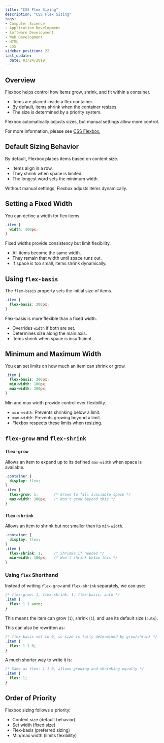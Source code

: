 ```yaml
---
title: "CSS Flex Sizing"
description: "CSS Flex Sizing"
tags: 
- Computer Science
- Application Development
- Software Development
- Web Development
- HTML
- CSS
sidebar_position: 22  
last_update:
  date: 03/24/2019
---
```



## Overview

Flexbox helps control how items grow, shrink, and fit within a container. 

- Items are placed inside a flex container.
- By default, items shrink when the container resizes.
- The size is determined by a priority system.

Flexbox automatically adjusts sizes, but manual settings allow more control.

For more information, please see [CSS Flexbox.](/docs/021-Software-Engineering/009-Web-Development/002-HTML-CSS/021-CSS-Flexbox.md)

## Default Sizing Behavior

By default, Flexbox places items based on content size.

- Items align in a row.
- They shrink when space is limited.
- The longest word sets the minimum width.

Without manual settings, Flexbox adjusts items dynamically.

## Setting a Fixed Width

You can define a width for flex items.

```css
.item {
  width: 100px;
}
```

Fixed widths provide consistency but limit flexibility.

- All items become the same width.
- They remain that width until space runs out.
- If space is too small, items shrink dynamically.

## Using `flex-basis`

The `flex-basis` property sets the initial size of items.

```css
.item {
  flex-basis: 200px;
}
```

Flex-basis is more flexible than a fixed width.

- Overrides `width` if both are set.
- Determines size along the main axis.
- Items shrink when space is insufficient.

## Minimum and Maximum Width

You can set limits on how much an item can shrink or grow.

```css
.item {
  flex-basis: 200px;
  min-width: 100px;
  max-width: 300px;
}
```

Min and max width provide control over flexibility.

- `min-width`: Prevents shrinking below a limit.
- `max-width`: Prevents growing beyond a limit.
- Flexbox respects these limits when resizing.

## `flex-grow` and `flex-shrink` 

### `flex-grow`  

Allows an item to expand up to its defined `max-width` when space is available. 

```css
.container {
  display: flex;
}
.item {
  flex-grow: 1;       /* Grows to fill available space */
  max-width: 300px;   /* Won't grow beyond this */
}
```

### `flex-shrink`  

Allows an item to shrink but not smaller than its `min-width`.  

```css
.container {
  display: flex;
}
.item {
  flex-shrink: 1;     /* Shrinks if needed */
  min-width: 100px;   /* Won't shrink below this */
}
```

### Using `flex` Shorthand  

Instead of writing `flex-grow` and `flex-shrink` separately, we can use:  

```css
/* flex-grow: 1, flex-shrink: 1, flex-basis: auto */
.item {
  flex: 1 1 auto;   
}
```  

This means the item can grow (`1`), shrink (`1`), and use its default size (`auto`).  

This can also be rewritten as:  

```css
/* flex-basis set to 0, so size is fully determined by grow/shrink */
.item {
  flex: 1 1 0; 
}
```  

A much shorter way to write it is:  

```css
/* Same as flex: 1 1 0, allows growing and shrinking equally */
.item {
  flex: 1; 
}
```

## Order of Priority

Flexbox sizing follows a priority:

- Content size (default behavior)
- Set width (fixed size)
- Flex-basis (preferred sizing)
- Min/max width (limits flexibility)


